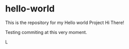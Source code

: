 # hello-world
This is the repository for my Hello world Project
Hi There! 

Testing commiting at this very moment.

L
